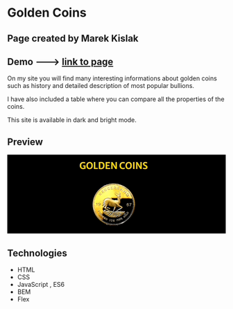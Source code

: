 # Golden Coins 
## Page created by Marek Kislak

## Demo ---> [link to page](https://marekk871.github.io/Homepage_gold/)

On my site you will find many interesting informations about golden coins such as history and detailed description of most popular bullions. 

I have also included a table where you can compare all the properties of the coins.

This site is available in dark and bright mode.


## Preview

![Preview](https://github.com/Marekk871/Homepage_gold/blob/main/images/capture_gold.gif?raw=true)

## Technologies
- HTML
- CSS
- JavaScript , ES6
- BEM
- Flex

